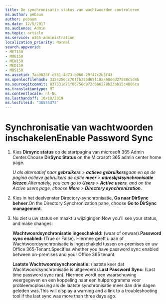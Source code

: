```yaml
---
title: De synchronisatie status van wachtwoorden controleren
ms.author: pebaum
author: pebaum
ms.date: 12/5/2017
ms.audience: Admin
ms.topic: article
ms.service: o365-administration
localization_priority: Normal
search.appverid:
- MET150
- MOE150
- MEW150
- MED150
- MBS150
ms.assetid: 7aa9628f-c551-4d73-b966-29f47c2b3f43
ms.openlocfilehash: 3354256cc70ffb256d65f18aa68ddd27588c5d4b
ms.sourcegitcommit: 037331d71f06750d972c0b6278b23bb15c4806ca
ms.translationtype: MT
ms.contentlocale: nl-NL
ms.lasthandoff: 10/18/2019
ms.locfileid: "36555372"
---
```

# <a name="enable-password-sync"></a><span data-ttu-id="535d7-102">Synchronisatie van wachtwoorden inschakelen</span><span class="sxs-lookup"><span data-stu-id="535d7-102">Enable Password Sync</span></span>

1.  <span data-ttu-id="535d7-103">Kies **Dirsync status** op de startpagina van microsoft 365 Admin Center.</span><span class="sxs-lookup"><span data-stu-id="535d7-103">Choose **DirSync Status** on the Microsoft 365 admin center home page.</span></span> 
    
     <span data-ttu-id="535d7-104">*U als alternatief naar **gebruikers** \> **actieve gebruikers**gaan en op de pagina actieve gebruikers de optie **meer** \> **adreslijstsynchronisatie kiezen.***</span><span class="sxs-lookup"><span data-stu-id="535d7-104">*Alternately, you can go to **Users** \> **Active users**, and on the Active users page, choose **More** \> **Directory synchronization.***</span></span> 
    
2. <span data-ttu-id="535d7-105">Kies in het deelvenster Directory-synchronisatie, **Ga naar DirSync beheer**.</span><span class="sxs-lookup"><span data-stu-id="535d7-105">On the Directory Synchronization pane, choose **Go to DirSync management**.</span></span> 
    
3. <span data-ttu-id="535d7-106">Nu ziet u uw status en maakt u wijzigingen:</span><span class="sxs-lookup"><span data-stu-id="535d7-106">Now you'll see your status, and make changes:</span></span>
    
    <span data-ttu-id="535d7-107">**Wachtwoordsynchronisatie ingeschakeld:** (waar of onwaar).</span><span class="sxs-lookup"><span data-stu-id="535d7-107">**Password sync enabled:** (True or False).</span></span> <span data-ttu-id="535d7-108">Hiermee geeft u aan of Wachtwoordsynchronisatie is ingeschakeld tussen on-premises en uw Office 365-Tenant.</span><span class="sxs-lookup"><span data-stu-id="535d7-108">Specifies whether you have password sync enabled between on-premises and your Office 365 tenant.</span></span> 
    
    <span data-ttu-id="535d7-109">**Laatste Wachtwoordsynchronisatie:** (laatste keer dat Wachtwoordsynchronisatie is uitgevoerd).</span><span class="sxs-lookup"><span data-stu-id="535d7-109">**Last Password Sync:** (Last time password sync ran).</span></span> <span data-ttu-id="535d7-110">Hiermee wordt een waarschuwing weergegeven en een koppeling naar een hulpprogramma voor probleemoplossing als de laatste synchronisatie meer dan drie dagen geleden was.</span><span class="sxs-lookup"><span data-stu-id="535d7-110">This will display a warning and a link to a troubleshooting tool if the last sync was more than three days ago.</span></span> 
    

